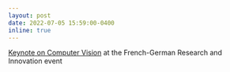 ```yaml
---
layout: post
date: 2022-07-05 15:59:00-0400
inline: true
---
```


<a href="https://av.dfki.de/2022/07/keynote-presentation-by-dr-jason-rambach-in-computer-vision-session-of-the-franco-german-research-and-innovation-network-event/">Keynote on Computer Vision</a> at the French-German Research and Innovation event
